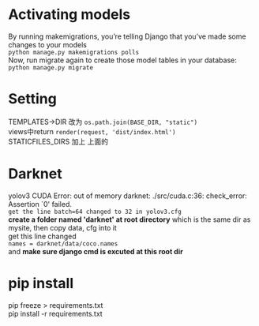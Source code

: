 # Activating models  
By running makemigrations, you’re telling Django that you’ve made some changes to your models  
``python manage.py makemigrations polls``  
Now, run migrate again to create those model tables in your database:  
``python manage.py migrate``  

# Setting  
TEMPLATES->DIR 改为 ``os.path.join(BASE_DIR, "static")``  
views中return ``render(request, 'dist/index.html')``  
STATICFILES_DIRS 加上 上面的  

# Darknet  
yolov3 CUDA Error: out of memory darknet: ./src/cuda.c:36: check_error: Assertion `0' failed.  
``get the line batch=64 changed to 32 in yolov3.cfg``  
**create a folder named 'darknet' at root directory** which is the same dir as mysite, then copy data, cfg into it  
get this line changed  
``names = darknet/data/coco.names``  
and **make sure django cmd is excuted at this root dir** 


# pip install  
pip freeze > requirements.txt  
pip install -r requirements.txt